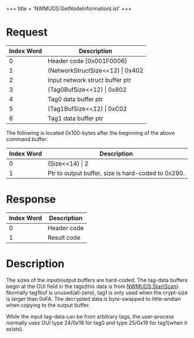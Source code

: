 +++
title = 'NWMUDS:GetNodeInformationList'
+++

# Request

| Index Word | Description                        |
|------------|------------------------------------|
| 0          | Header code \[0x001F0006\]         |
| 1          | (NetworkStructSize\<\<12) \| 0x402 |
| 2          | Input network struct buffer ptr    |
| 3          | (Tag0BufSize\<\<12) \| 0x802       |
| 4          | Tag0 data buffer ptr               |
| 5          | (Tag1BufSize\<\<12) \| 0xC02       |
| 6          | Tag1 data buffer ptr               |

The following is located 0x100-bytes after the beginning of the above
command buffer:

| Index Word | Description                                        |
|------------|----------------------------------------------------|
| 0          | (Size\<\<14) \| 2                                  |
| 1          | Ptr to output buffer, size is hard-coded to 0x280. |

# Response

| Index Word | Description |
|------------|-------------|
| 0          | Header code |
| 1          | Result code |

# Description

The sizes of the input/output buffers are hard-coded. The tag-data
buffers begin at the OUI field in the tags(this data is from
[NWMUDS:StartScan](NWMUDS:StartScan "wikilink")). Normally tag1buf is
unused(all-zero), tag1 is only used when the crypt-size is larger than
0xFA. The decrypted data is byte-swapped to little-endian when copying
to the output buffer.

While the input tag-data can be from arbitrary tags, the user-process
normally uses OUI type 24/0x18 for tag0 and type 25/0x19 for tag1(when
it exists).